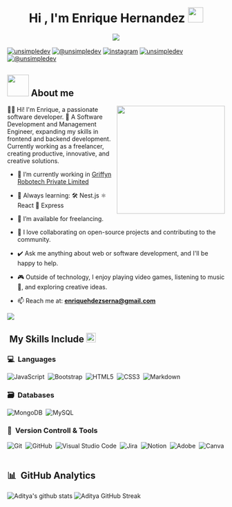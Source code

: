 

<!-- Titulo--> 
<h1 align="center"><b>Hi , I'm Enrique Hernandez </b><img src="https://media.giphy.com/media/hvRJCLFzcasrR4ia7z/giphy.gif" width="35"></h1>

  
<!-- Frase random  -->
<p align="center">
  <a href="https://github.com/DenverCoder1/readme-typing-svg"><img src="https://readme-typing-svg.herokuapp.com?font=Time+New+Roman&color=%23C8BE25&size=25&center=true&vCenter=true&width=600&height=100&lines=Software+Engineer+@bld.ai;Computer+Science+Student;Competitive+Programmer;2x+ACPC+Finalist;Expert+on+Codeforces;Division+1+on+Codechef+(5+Stars);4+Kyu+on+Atcoder;Always+learning+new+things"></a>
</p>
<!-- Redes sociales  -->
<p align="left">
<a href="#" target="blank"><img align="center" src="https://img.shields.io/badge/LinkedIn-0077B5?style=for-the-badge&logo=linkedin&logoColor=white" alt="unsimpledev"/></a>
<a href="https://www.youtube.com/@KikeDev" target="blank"><img align="center" src="https://img.shields.io/badge/YouTube-FF0000?style=for-the-badge&logo=youtube&logoColor=white" alt="@unsimpledev"  /></a>
<a href="https://www.instagram.com/henryhdzs/profilecard/?igsh=MXM2MWp5bDJmaXJpYw==" target="_blank"><img   align="center" src=https://img.shields.io/badge/instagram-%ff5851db.svg?color=C13584&style=for-the-badge&logo=instagram&logoColor=white alt="instagram" /></a>
<a href="https://www.facebook.com/profile.php?id=61552396887038&mibextid=ZbWKwL" target="blank"><img align="center" src="https://img.shields.io/badge/Facebook-1877F2?style=for-the-badge&logo=facebook&logoColor=white" alt="unsimpledev"  /></a>
<a href = "mailto:enriquehdezserna@gmail.com" target="blank"><img align="center" src="https://img.shields.io/badge/Gmail-D14836?style=for-the-badge&logo=gmail&logoColor=white" alt="@unsimpledev"  /></a>
  </p>

<!-- About me  -->
## <picture><img src = "https://github.com/7oSkaaa/7oSkaaa/blob/main/Images/about_me.gif?raw=true" width = 50px></picture> About me

<!-- imagen a la derecha  -->
<picture> <img align="right" src="https://github.com/7oSkaaa/7oSkaaa/blob/main/Images/Right_Side.gif?raw=true" width = 250px></picture>


<!-- sobre ti   -->
<!-- Texto sobre mi  -->
👨‍💻 Hi! I'm Enrique, a passionate software developer.
💼 A Software Development and Management Engineer, expanding my skills in frontend and backend development. Currently working as a freelancer, creating productive, innovative, and creative solutions.
- 🔭 I’m currently working in <a href="https://phoenix.tech/griffyn/" target="blank">Griffyn Robotech Private Limited</a>

- 🌱 Always learning:
🛠️ Nest.js
⚛️ React
🚀 Express

- 🤝 I’m available for freelancing.

- 👯 I love collaborating on open-source projects and contributing to the community.

- ✔️ Ask me anything about web or software development, and I'll be happy to help.

- 🎮 Outside of technology, I enjoy playing video games, listening to music 🎵, and exploring creative ideas.

- 📫 Reach me at: **enriquehdezserna@gmail.com**


<!--horizontal divider(gradiant)-->
<img src="https://user-images.githubusercontent.com/73097560/115834477-dbab4500-a447-11eb-908a-139a6edaec5c.gif">

## &nbsp;My Skills Include <img src = "https://media2.giphy.com/media/QssGEmpkyEOhBCb7e1/giphy.gif?cid=ecf05e47a0n3gi1bfqntqmob8g9aid1oyj2wr3ds3mg700bl&rid=giphy.gif" width = 22px>

<!-- Tecnologias -->
### 💻 &nbsp;Languages


![JavaScript](https://img.shields.io/badge/javascript-%23323330.svg?style=for-the-badge&logo=javascript&logoColor=%23F7DF1E)&nbsp;
![Bootstrap](https://img.shields.io/badge/bootstrap-%23563D7C.svg?style=for-the-badge&logo=bootstrap&logoColor=white)&nbsp;
![HTML5](https://img.shields.io/badge/html5-%23E34F26.svg?style=for-the-badge&logo=html5&logoColor=white)&nbsp;
![CSS3](https://img.shields.io/badge/css3-%231572B6.svg?style=for-the-badge&logo=css3&logoColor=white)&nbsp;
![Markdown](https://img.shields.io/badge/markdown-%23000000.svg?style=for-the-badge&logo=markdown&logoColor=white)&nbsp;


### 🗃 &nbsp;Databases

![MongoDB](https://img.shields.io/badge/MongoDB-%234ea94b.svg?style=for-the-badge&logo=mongodb&logoColor=white)&nbsp;
![MySQL](https://img.shields.io/badge/mysql-4479A1.svg?style=for-the-badge&logo=mysql&logoColor=white)&nbsp;

### 🧰 &nbsp;Version Controll & Tools

![Git](https://img.shields.io/badge/git-%23F05033.svg?style=for-the-badge&logo=git&logoColor=white)&nbsp;
![GitHub](https://img.shields.io/badge/github-%23121011.svg?style=for-the-badge&logo=github&logoColor=white)&nbsp;
![Visual Studio Code](https://img.shields.io/badge/Visual%20Studio%20Code-0078d7.svg?style=for-the-badge&logo=visual-studio-code&logoColor=white)&nbsp;
![Jira](https://img.shields.io/badge/jira-%230A0FFF.svg?style=for-the-badge&logo=jira&logoColor=white)&nbsp;
![Notion](https://img.shields.io/badge/Notion-%23000000.svg?style=for-the-badge&logo=notion&logoColor=white)&nbsp;
![Adobe](https://img.shields.io/badge/adobe-%23FF0000.svg?style=for-the-badge&logo=adobe&logoColor=white)&nbsp;
![Canva](https://img.shields.io/badge/Canva-%2300C4CC.svg?style=for-the-badge&logo=Canva&logoColor=white)&nbsp;
<br>
<!-- GitHub Analytics  -->
## 📊 &nbsp;GitHub Analytics

 ![Aditya's github stats](https://github-readme-stats.vercel.app/api?username=EnriqueHdezserna&show_icons=true&theme=tokyonight)  ![Aditya GitHub Streak](https://github-readme-streak-stats.herokuapp.com/?user=EnriqueHdezserna&theme=tokyonight) 



